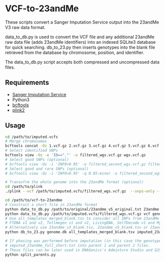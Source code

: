 # VCF-to-23andMe
These scripts convert a Sanger Imputation Service output into the 23andMe V3 raw data format.

data_to_db.py is used to convert the VCF file and any additional 23andMe raw data file (adds 23andMe identifiers) into an indexed SQLite3 database for quick searching. db_to_23.py then inserts genotypes into the blank file retrieved from the database by chromosome, position, and identifier.

The data_to_db.py script accepts both compressed and uncompressed data files.

## Requirements
* [Sanger Imputation Service](https://www.sanger.ac.uk/tool/sanger-imputation-service/)
* Python3
* [bcftools](https://www.htslib.org/download/)
* [plink2](https://www.cog-genomics.org/plink2/)

## Usage

```bash
cd /path/to/imputed.vcfs
# Merge chromosomes
bcftools concat -Oz 1.vcf.gz 2.vcf.gz 3.vcf.gz 4.vcf.gz 5.vcf.gz 6.vcf.gz 7.vcf.gz 8.vcf.gz 9.vcf.gz 10.vcf.gz 11.vcf.gz 12.vcf.gz 13.vcf.gz 14.vcf.gz 15.vcf.gz 16.vcf.gz 17.vcf.gz 18.vcf.gz 19.vcf.gz 20.vcf.gz 21.vcf.gz 22.vcf.gz X.vcf.gz > wgs.vcf.gz
# Select identified SNPs
bcftools view -Oz -e 'ID=="."' -o filtered_wgs.vcf.gz wgs.vcf.gz
# Select good SNPs (optional)
# bcftools view -Oz -i 'INFO>0.95' -o filtered_second_wgs.vcf.gz filtered_wgs.vcf.gz
# Select good and rare SNPs (optional)
# bcftools view -Oz -i 'INFO>0.95' -q 0.05:minor -o filtered_second_wgs.vcf.gz filtered_wgs.vcf.gz

# Transofrm the whole genome into the 23andMe format (optional)
cd /path/to/plink
./plink --vcf /path/to/imputed.vcfs/filtered_wgs.vcf.gz  --snps-only --recode 23 --out imputed_23andme_full

cd /path/to/vcf-to-23andme
# Construct a short file in 23andMe format
python data_to_db.py /path/to/original/23andme_v5_original.txt 23andme genome.db # (optional)
python data_to_db.py /path/to/imputed.vcfs/filtered_wgs.vcf.gz vcf genome.db
# Use all_templates_merged_blank.tsv to consider all SNPs from 23andMe v3,v4 and v5, AncestryDNA v1 and v2,
# FTDNA v1 and v2, Tellmegen v1 and v2, LivingDNA, SelfDecode v1 and MyHerritage v2.
# Alternatively use 23andme_v3_blank.tsv, 23andme_v5_blank.tsv or 23andme_merged_v3v4v5_blank.tsv
python db_to_23.py genome.db all_templates_merged_blank.tsv imputed_23andme_full_short.txt

# If phasing was performed before imputation (in this case the genotype is split by | in the VCF file, e.g. G|C) you can run split_parents.py to split
# imputed_23andme_full_short.txt into parent 1 and parent 2 files. 
# These files can be later used in DNAGenics's Admixture Studio and G25 Studio
python split_parents.py 
```

